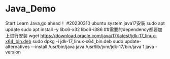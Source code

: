 # Java_Demo
Start Learn Java,go ahead！
#20230310
ubuntu system java17安装
sudo apt update
sudo apt install -y libc6-x32 libc6-i386 ##需要的dependency都要加上进行安装
wget https://download.oracle.com/java/17/latest/jdk-17_linux-x64_bin.deb
sudo dpkg -i jdk-17_linux-x64_bin.deb
sudo update-alternatives --install /usr/bin/java java /usr/lib/jvm/jdk-17/bin/java 1
java -version